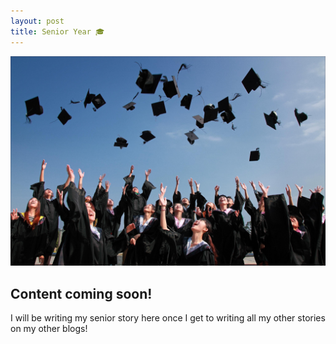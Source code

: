 ```yaml
---
layout: post
title: Senior Year 🎓
---
```


![Senior Year](/images/accomplishment-celebrate-ceremony-267885.jpg)

## Content coming soon!

I will be writing my senior story here once I get to writing all my other stories on my other blogs!
